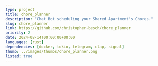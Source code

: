 ```yaml
---
type: project
title: chore_planner
description: "Chat Bot scheduling your Shared Apartment's Chores."
slug: chore_planner
link: https://github.com/christopher-besch/chore_planner
priority: 2
date: 2024-08-14T00:00:00+00:00
languages: [rust]
dependencies: [docker, tokio, telegram, clap, signal]
thumb: ../images/thumbs/chore_planner.png
listed: true
---
```


